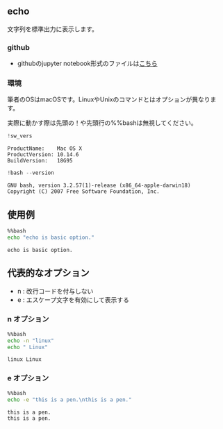 
## echo
文字列を標準出力に表示します。

### github
- githubのjupyter notebook形式のファイルは[こちら](https://github.com/hiroshi0530/wa-src/blob/master/article/library/bash/echo/echo_nb.ipynb)

### 環境
筆者のOSはmacOSです。LinuxやUnixのコマンドとはオプションが異なります。

実際に動かす際は先頭の！や先頭行の%%bashは無視してください。


```python
!sw_vers
```

    ProductName:	Mac OS X
    ProductVersion:	10.14.6
    BuildVersion:	18G95



```python
!bash --version
```

    GNU bash, version 3.2.57(1)-release (x86_64-apple-darwin18)
    Copyright (C) 2007 Free Software Foundation, Inc.


## 使用例


```bash
%%bash
echo "echo is basic option."
```

    echo is basic option.


## 代表的なオプション
- n : 改行コードを付与しない
- e : エスケープ文字を有効にして表示する

### n オプション


```bash
%%bash
echo -n "linux"
echo " Linux"
```

    linux Linux


### e オプション


```bash
%%bash
echo -e "this is a pen.\nthis is a pen."
```

    this is a pen.
    this is a pen.

